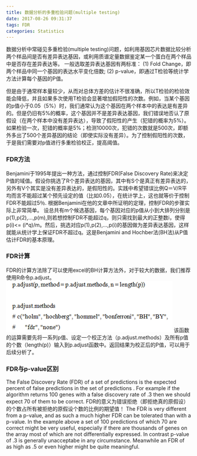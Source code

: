 ```yaml
---
title: 数据分析的多重检验问题(multiple testing)
date: 2017-08-26 09:31:37
tags: FDR
categories: Statistics
---
```

数据分析中常碰见多重检验(multiple testing)问题，如利用基因芯片数据比较分析两个样品间是否有差异表达基因，或利用质谱定量数据鉴定某一个蛋白在两个样品中是否存在差异表达等。
一般选取差异表达基因有两标准：
(1) Fold Change，即两个样品中同一个基因的表达水平变化倍数; 
(2) p-value，即通过T检验等统计学方法计算每个基因的P值。
<!--more-->
但是由于通常样本量较少，从而对总体方差的估计不很准确，所以T检验的检验效能会降低，并且如果多次使用T检验会显著增加假阳性的次数。例如，当某个基因的p值小于0.05（5%）时，我们通常认为这个基因在两个样本中的表达是有差异的。但是仍旧有5%的概率，这个基因并不是差异表达基因，我们错误地否认了原假设（在两个样本中没有差异表达），导致了假阳性的产生（犯错的概率为5%）。
如果检验一次，犯错的概率是5%；检测10000次，犯错的次数就是500次，即额外多出了500个差异基因的结论（即使实际没有差异）。为了控制假阳性的次数，于是我们需要对p值进行多重检验校正，提高阈值。

### FDR方法
Benjamini于1995年提出一种方法，通过控制FDR(False Discovery Rate)来决定P值的域值。假设你挑选了R个差异表达的基因，其中有S个是真正有差异表达的，另外有V个其实是没有差异表达的，是假阳性的。实践中希望错误比例Q＝V/R平均而言不能超过某个预先设定的值（比如0.05），在统计学上，这也就等价于控制FDR不能超过5％.
根据Benjamini在他的文章中所证明的定理，控制FDR的步骤实际上非常简单。
设总共有m个候选基因，每个基因对应的p值从小到大排列分别是p(1),p(2),...,p(m),则若想控制FDR不能超过q，则只需找到最大的正整数i，使得 p(i)<= (i*q)/m。然后，挑选对应p(1),p(2),...,p(i)的基因做为差异表达基因，这样就能从统计学上保证FDR不超过q。这是Benjamini and Hochber法(BH法)从P值估计FDR的基本原理。

### FDR计算
FDR的计算方法除了可以使用excel的BH计算方法外，对于较大的数据，我们推荐使用R命令p.adjust。
![p.adjust](https://raw.githubusercontent.com/adong77/LIGENE/master/imageBed/fdr_padjust.png)
该函数的运算需要先将一系列p值、设定一个校正方法（p.adjust.methods）及所有p值的个数（length(p)）输入到p.adjust函数中。返回结果为校正后的P值，可以用于后续分析了。

### FDR与p-value区别
The False Discovery Rate (FDR) of a set of predictions is the expected percent of false predictions in the set of predictions . For example if the algorithm returns 100 genes with a false discovery rate of .3 then we should expect 70 of them to be correct. FDR的意义为错误拒绝（即拒绝真的原假设）的个数占所有被拒绝的原假设个数的比例的期望值！
The FDR is very different from a p-value, and as such a much higher FDR can be tolerated than with a p-value. In the example above a set of 100 predictions of which 70 are correct might be very useful, especially if there are thousands of genes on the array most of which are not differentially expressed. In contrast p-value of .3 is generally unacceptabe in any circumstance. Meanwhile an FDR of as high as .5 or even higher might be quite meaningful.